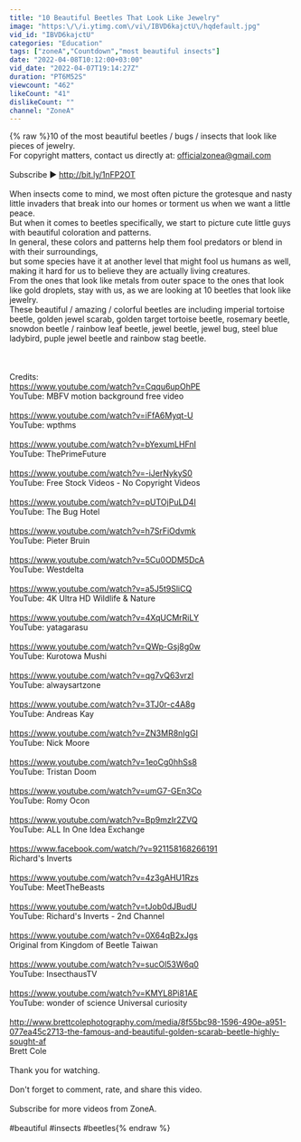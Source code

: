 ```yaml
---
title: "10 Beautiful Beetles That Look Like Jewelry"
image: "https:\/\/i.ytimg.com\/vi\/IBVD6kajctU\/hqdefault.jpg"
vid_id: "IBVD6kajctU"
categories: "Education"
tags: ["zoneA","Countdown","most beautiful insects"]
date: "2022-04-08T10:12:00+03:00"
vid_date: "2022-04-07T19:14:27Z"
duration: "PT6M52S"
viewcount: "462"
likeCount: "41"
dislikeCount: ""
channel: "ZoneA"
---
```

{% raw %}10 of the most beautiful beetles / bugs / insects that look like pieces of jewelry.<br />For copyright matters, contact us directly at: officialzonea@gmail.com<br /><br />Subscribe ► <a rel="nofollow" target="blank" href="http://bit.ly/1nFP2OT">http://bit.ly/1nFP2OT</a><br /><br />When insects come to mind, we most often picture the grotesque and nasty little invaders that break into our homes or torment us when we want a little peace.<br />But when it comes to beetles specifically, we start to picture cute little guys with beautiful coloration and patterns.<br />In general, these colors and patterns help them fool predators or blend in with their surroundings,<br />but some species have it at another level that might fool us humans as well, making it hard for us to believe they are actually living creatures.<br />From the ones that look like metals from outer space to the ones that look like gold droplets, stay with us, as we are looking at 10 beetles that look like jewelry.<br />These beautiful / amazing / colorful beetles are including imperial tortoise beetle, golden jewel scarab, golden target tortoise beetle, rosemary beetle, snowdon beetle / rainbow leaf beetle, jewel beetle, jewel bug, steel blue ladybird, puple jewel beetle and rainbow stag beetle.<br /><br /><br /><br />Credits:<br /><a rel="nofollow" target="blank" href="https://www.youtube.com/watch?v=Cqqu6upOhPE">https://www.youtube.com/watch?v=Cqqu6upOhPE</a><br />YouTube: MBFV motion background free video<br /><br /><a rel="nofollow" target="blank" href="https://www.youtube.com/watch?v=iFfA6Myqt-U">https://www.youtube.com/watch?v=iFfA6Myqt-U</a><br />YouTube: wpthms<br /><br /><a rel="nofollow" target="blank" href="https://www.youtube.com/watch?v=bYexumLHFnI">https://www.youtube.com/watch?v=bYexumLHFnI</a><br />YouTube: ThePrimeFuture<br /><br /><a rel="nofollow" target="blank" href="https://www.youtube.com/watch?v=-iJerNykyS0">https://www.youtube.com/watch?v=-iJerNykyS0</a><br />YouTube: Free Stock Videos - No Copyright Videos<br /><br /><a rel="nofollow" target="blank" href="https://www.youtube.com/watch?v=pUTOjPuLD4I">https://www.youtube.com/watch?v=pUTOjPuLD4I</a><br />YouTube: The Bug Hotel<br /><br /><a rel="nofollow" target="blank" href="https://www.youtube.com/watch?v=h7SrFiOdvmk">https://www.youtube.com/watch?v=h7SrFiOdvmk</a><br />YouTube: Pieter Bruin<br /><br /><a rel="nofollow" target="blank" href="https://www.youtube.com/watch?v=5Cu0ODM5DcA">https://www.youtube.com/watch?v=5Cu0ODM5DcA</a><br />YouTube: Westdelta<br /><br /><a rel="nofollow" target="blank" href="https://www.youtube.com/watch?v=a5J5t9SliCQ">https://www.youtube.com/watch?v=a5J5t9SliCQ</a><br />YouTube: 4K Ultra HD Wildlife &amp; Nature<br /><br /><a rel="nofollow" target="blank" href="https://www.youtube.com/watch?v=4XqUCMrRiLY">https://www.youtube.com/watch?v=4XqUCMrRiLY</a><br />YouTube: yatagarasu<br /><br /><a rel="nofollow" target="blank" href="https://www.youtube.com/watch?v=QWp-Gsj8g0w">https://www.youtube.com/watch?v=QWp-Gsj8g0w</a><br />YouTube: Kurotowa Mushi<br /><br /><a rel="nofollow" target="blank" href="https://www.youtube.com/watch?v=qg7vQ63vrzI">https://www.youtube.com/watch?v=qg7vQ63vrzI</a><br />YouTube: alwaysartzone<br /><br /><a rel="nofollow" target="blank" href="https://www.youtube.com/watch?v=3TJ0r-c4A8g">https://www.youtube.com/watch?v=3TJ0r-c4A8g</a><br />YouTube: Andreas Kay<br /><br /><a rel="nofollow" target="blank" href="https://www.youtube.com/watch?v=ZN3MR8nIgGI">https://www.youtube.com/watch?v=ZN3MR8nIgGI</a><br />YouTube: Nick Moore<br /><br /><a rel="nofollow" target="blank" href="https://www.youtube.com/watch?v=1eoCg0hhSs8">https://www.youtube.com/watch?v=1eoCg0hhSs8</a><br />YouTube: Tristan Doom<br /><br /><a rel="nofollow" target="blank" href="https://www.youtube.com/watch?v=umG7-GEn3Co">https://www.youtube.com/watch?v=umG7-GEn3Co</a><br />YouTube: Romy Ocon<br /><br /><a rel="nofollow" target="blank" href="https://www.youtube.com/watch?v=Bp9mzIr2ZVQ">https://www.youtube.com/watch?v=Bp9mzIr2ZVQ</a><br />YouTube: ALL In One Idea Exchange<br /><br /><a rel="nofollow" target="blank" href="https://www.facebook.com/watch/?v=921158168266191">https://www.facebook.com/watch/?v=921158168266191</a><br />Richard's Inverts<br /><br /><a rel="nofollow" target="blank" href="https://www.youtube.com/watch?v=4z3gAHU1Rzs">https://www.youtube.com/watch?v=4z3gAHU1Rzs</a><br />YouTube: MeetTheBeasts<br /><br /><a rel="nofollow" target="blank" href="https://www.youtube.com/watch?v=tJob0dJBudU">https://www.youtube.com/watch?v=tJob0dJBudU</a><br />YouTube: Richard's Inverts - 2nd Channel<br /><br /><a rel="nofollow" target="blank" href="https://www.youtube.com/watch?v=0X64qB2xJgs">https://www.youtube.com/watch?v=0X64qB2xJgs</a><br />Original  from Kingdom of Beetle Taiwan <br /><br /><a rel="nofollow" target="blank" href="https://www.youtube.com/watch?v=sucOl53W6q0">https://www.youtube.com/watch?v=sucOl53W6q0</a><br />YouTube: InsecthausTV<br /><br /><a rel="nofollow" target="blank" href="https://www.youtube.com/watch?v=KMYL8Pi81AE">https://www.youtube.com/watch?v=KMYL8Pi81AE</a><br />YouTube: wonder of science Universal curiosity<br /><br /><a rel="nofollow" target="blank" href="http://www.brettcolephotography.com/media/8f55bc98-1596-490e-a951-077ea45c2713-the-famous-and-beautiful-golden-scarab-beetle-highly-sought-af">http://www.brettcolephotography.com/media/8f55bc98-1596-490e-a951-077ea45c2713-the-famous-and-beautiful-golden-scarab-beetle-highly-sought-af</a><br />Brett Cole<br /><br />Thank you for watching.<br /><br />Don't forget to comment, rate, and share this video.<br /><br />Subscribe for more videos from ZoneA.<br /><br />#beautiful #insects #beetles{% endraw %}
